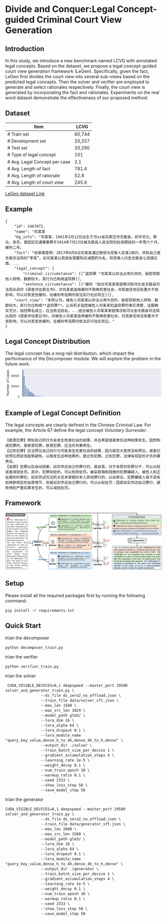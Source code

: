 # Divide and Conquer:Legal Concept-guided Criminal Court View Generation

## Introduction
In this study, we introduce a new benchmark named LCVG with annotated legal concepts. Based on the dataset, we propose a legal concept-guided court view generation framework (LeGen). Specifically, given the fact, LeGen first divides the court view into several sub-views based on the predicted legal concepts. Then the solver and verifier are employed to generate and select rationales respectively. Finally, the court view is generated by incorporating the fact and rationales. Experiments on the real word dataset demonstrate the effectiveness of our proposed method.

## Dataset
| Item | LCVG  |
|--------|--------|
| \# Train set | 60,744 | 
| \# Development set | 20,257  | 
| \# Test set | 20,290    | 
| \# Type of legal concept | 101 | 
| \# Avg. Legal Concept per case | 2.1  | 
| \# Avg. Length of fact | 781.4 | 
| \# Avg. Length of rationale | 52.8 | 
| \# Avg. Length of court view| 245.9 | 

[LeGen dataset Link](https://pan.baidu.com/s/1GsdoAVcd7KavY3Tz7SHZyA?pwd=g2zd)


## Example
```
{
    "id": 2467072, 
    "name": "司某某 
    "bg_info": "司某某，1981年2月12日出生于河xx省石家庄市无极县，初中文化，群众，务农，曾因犯交通肇事罪于2014年7月23日被无极县人民法院判处有期徒刑一年零六个月，缓刑二年。 
    "fact": "经审理查明：2017年6月6日司某某通过微信与受害人安某1相识，并称自己是无极司法局的“李某”。后司某某以其朋友需要购买减肥药为名，将受害人约至无极县七汲镇见面，... 
    "legal_concept": {
        "criminal_circumstance": [["盗窃罪 "司某某以非法占用为目的，秘密窃取他人财物，数额较大，其行为已构成盗窃罪]], 
        "sentence_circumstance": [["缓刑 "结合司某某家庭情况和河北省无极县司法局出具的《调查评估意见书》，对司某某适用缓刑不致再危害社会，对其居住地没有重大不良影响，可以对其宣告缓刑，在缓刑考验期内依法实行社区矫正]]}, 
    "court_view": "本院认为，被告人司某某以非法占用为目的，秘密窃取他人财物，数额较大，其行为已构成**盗窃罪**。公诉机关指控被告人司某某犯盗窃罪的事实清楚，证据确实充分，指控罪名成立，应当依法惩处。...结合被告人司某某家庭情况和河北省无极县司法局出具的《调查评估意见书》，对被告人司某某适用缓刑不致再危害社会，对其居住地没有重大不良影响，可以对其宣告缓刑，在缓刑考验期内依法实行社区矫正。"
}
```


## Legal Concept Distribution
The legal concept has a long-tail distribution. which impact the performance of the Decomposer module. We will explore the problem in the future work.
<img src="asset/dist.png">

## Example of Legal Concept Definition
The legal concepts are clearly defined in the Chinese Criminal Law. For example, the Article 67 define the legal concept *Voluntary Surrender*.

```
【故意犯罪】明知自己的行为会发生危害社会的结果，并且希望或者放任这种结果发生，因而构成犯罪的，是故意犯罪。故意犯罪，应当负刑事责任。
【过失犯罪】应当预见自己的行为可能发生危害社会的结果，因为疏忽大意而没有预见，或者已经预见而轻信能够避免，以致发生这种结果的，是过失犯罪。过失犯罪，法律有规定的才负刑事责任。
【自首】犯罪以后自动投案，如实供述自己的罪行的，是自首。对于自首的犯罪分子，可以从轻或者减轻处罚。其中，犯罪较轻的，可以免除处罚。被采取强制措施的犯罪嫌疑人、被告人和正在服刑的罪犯，如实供述司法机关还未掌握的本人其他罪行的，以自首论。犯罪嫌疑人虽不具有前两款规定的自首情节，但是如实供述自己罪行的，可以从轻处罚；因其如实供述自己罪行，避免特别严重后果发生的，可以减轻处罚。

```
## Framework

<img src="asset/framework.png">

## Setup
Please install all the required packages first by running the following command:

```
pip install -r requirements.txt 
```

## Quick Start

trian the decomposer
```
python decomposer_train.py
```

trian the verifier
```
python verifier_train.py
```

trian the solver
```
 CUDA_VISIBLE_DEVICES=0,1 deepspeed --master_port 29500 solver_and_generator_train.py \
                --ds_file ds_zero2_no_offload.json \
                --train_file data/solver_sft.json \
                --max_len 1560 \
                --max_src_len 1024 \
                --model_path glm3/ \
                --lora_dim 16 \
                --lora_alpha 64 \
                --lora_dropout 0.1 \
                --lora_module_name "query_key_value,dense_h_to_4h,dense_4h_to_h,dense" \
                --output_dir ./solver \
                --train_batch_size_per_device 1 \
                --gradient_accumulation_steps 4 \
                --learning_rate 1e-5 \
                --weight_decay 0.1 \
                --num_train_epoch 10 \
                --warmup_ratio 0.1 \
                --seed 2333 \
                --show_loss_step 50 \
                --save_model_step 50
```

trian the generator
```
CUDA_VISIBLE_DEVICES=0,1 deepspeed --master_port 29500 solver_and_generator_train.py \
                --ds_file ds_zero2_no_offload.json \
                --train_file data/generator_sft.json \
                --max_len 2048 \
                --max_src_len 1560 \
                --model_path glm3/ \
                --lora_dim 16 \
                --lora_alpha 64 \
                --lora_dropout 0.1 \
                --lora_module_name "query_key_value,dense_h_to_4h,dense_4h_to_h,dense" \
                --output_dir ./generator \
                --train_batch_size_per_device 1 \
                --gradient_accumulation_steps 4 \
                --learning_rate 1e-5 \
                --weight_decay 0.1 \
                --num_train_epoch 10 \
                --warmup_ratio 0.1 \
                --seed 2333 \
                --show_loss_step 50 \
                --save_model_step 50
```
